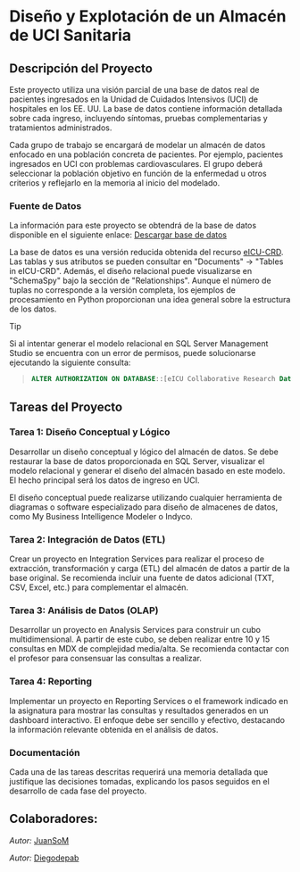 # Diseño y Explotación de un Almacén de UCI Sanitaria

## Descripción del Proyecto
Este proyecto utiliza una visión parcial de una base de datos real de pacientes ingresados en la Unidad de Cuidados Intensivos (UCI) de hospitales en los EE. UU. La base de datos contiene información detallada sobre cada ingreso, incluyendo síntomas, pruebas complementarias y tratamientos administrados.

Cada grupo de trabajo se encargará de modelar un almacén de datos enfocado en una población concreta de pacientes. Por ejemplo, pacientes ingresados en UCI con problemas cardiovasculares. El grupo deberá seleccionar la población objetivo en función de la enfermedad u otros criterios y reflejarlo en la memoria al inicio del modelado.

### Fuente de Datos
La información para este proyecto se obtendrá de la base de datos disponible en el siguiente enlace:
[Descargar base de datos](https://uma365-my.sharepoint.com/:u:/g/personal/rmluque_uma_es/EebuEtDjp8VImt-_PhweiZMBu1_7XkPqZHkD74iGgg0fXQ?e=lOivcI)

La base de datos es una versión reducida obtenida del recurso [eICU-CRD](https://eicu-crd.mit.edu). Las tablas y sus atributos se pueden consultar en "Documents" -> "Tables in eICU-CRD". Además, el diseño relacional puede visualizarse en "SchemaSpy" bajo la sección de "Relationships". Aunque el número de tuplas no corresponde a la versión completa, los ejemplos de procesamiento en Python proporcionan una idea general sobre la estructura de los datos.
> [!TIP]
>Si al intentar generar el modelo relacional en SQL Server Management Studio se encuentra con un error de permisos, puede solucionarse ejecutando la siguiente consulta:

> ```sql
> ALTER AUTHORIZATION ON DATABASE::[eICU Collaborative Research Database] TO [sa];
> ```

## Tareas del Proyecto

### Tarea 1: Diseño Conceptual y Lógico
Desarrollar un diseño conceptual y lógico del almacén de datos. Se debe restaurar la base de datos proporcionada en SQL Server, visualizar el modelo relacional y generar el diseño del almacén basado en este modelo. El hecho principal será los datos de ingreso en UCI.

El diseño conceptual puede realizarse utilizando cualquier herramienta de diagramas o software especializado para diseño de almacenes de datos, como My Business Intelligence Modeler o Indyco.

### Tarea 2: Integración de Datos (ETL)
Crear un proyecto en Integration Services para realizar el proceso de extracción, transformación y carga (ETL) del almacén de datos a partir de la base original. Se recomienda incluir una fuente de datos adicional (TXT, CSV, Excel, etc.) para complementar el almacén.

### Tarea 3: Análisis de Datos (OLAP)
Desarrollar un proyecto en Analysis Services para construir un cubo multidimensional. A partir de este cubo, se deben realizar entre 10 y 15 consultas en MDX de complejidad media/alta. Se recomienda contactar con el profesor para consensuar las consultas a realizar.

### Tarea 4: Reporting
Implementar un proyecto en Reporting Services o el framework indicado en la asignatura para mostrar las consultas y resultados generados en un dashboard interactivo. El enfoque debe ser sencillo y efectivo, destacando la información relevante obtenida en el análisis de datos.

### Documentación
Cada una de las tareas descritas requerirá una memoria detallada que justifique las decisiones tomadas, explicando los pasos seguidos en el desarrollo de cada fase del proyecto.

## Colaboradores:

  _Autor:_ [JuanSoM](https://github.com/JuanSoM)

  _Autor:_ [Diegodepab](https://github.com/Diegodepab)

